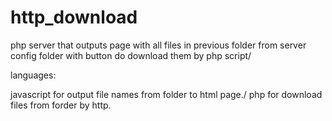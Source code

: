 # http_download

php server that outputs page with all files in previous folder from server config folder with button do download them by php script/

languages: 

javascript for output file names from folder to html page./
php for download files from forder by http.
